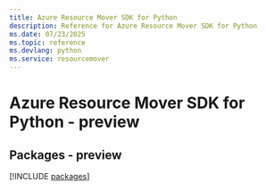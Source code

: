 ```yaml
---
title: Azure Resource Mover SDK for Python
description: Reference for Azure Resource Mover SDK for Python
ms.date: 07/23/2025
ms.topic: reference
ms.devlang: python
ms.service: resourcemover
---
```

# Azure Resource Mover SDK for Python - preview
## Packages - preview
[!INCLUDE [packages](resource-mover-index.md)]